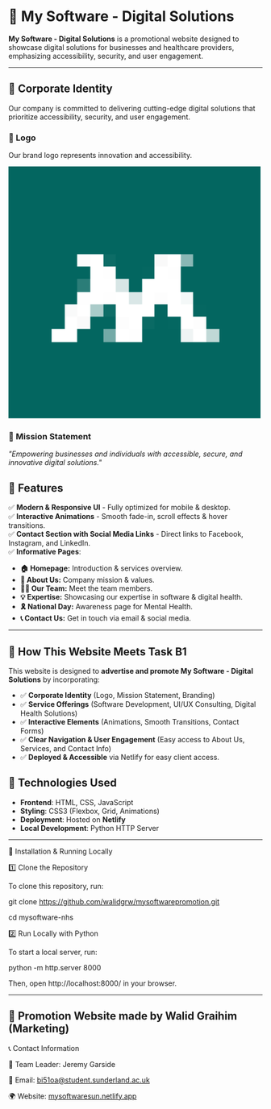 # 🏥 My Software - Digital Solutions

**My Software - Digital Solutions** is a promotional website designed to showcase digital solutions for businesses and healthcare providers, emphasizing accessibility, security, and user engagement.

---

## 🏢 Corporate Identity
Our company is committed to delivering cutting-edge digital solutions that prioritize accessibility, security, and user engagement.

### 🔹 Logo
Our brand logo represents innovation and accessibility.  

![My Software Logo](assets/images/initial.png)

### 🔹 Mission Statement
*"Empowering businesses and individuals with accessible, secure, and innovative digital solutions."*

## 📌 Features

✅ **Modern & Responsive UI** - Fully optimized for mobile & desktop.  
✅ **Interactive Animations** - Smooth fade-in, scroll effects & hover transitions.  
✅ **Contact Section with Social Media Links** - Direct links to Facebook, Instagram, and LinkedIn.  
✅ **Informative Pages**:
  - **🏠 Homepage:** Introduction & services overview.
  - **📖 About Us:** Company mission & values.
  - **👨‍💼 Our Team:** Meet the team members.
  - **💡 Expertise:** Showcasing our expertise in software & digital health.
  - **🎗 National Day:** Awareness page for Mental Health.
  - **📞 Contact Us:** Get in touch via email & social media.

---

## 🎯 How This Website Meets Task B1
This website is designed to **advertise and promote My Software - Digital Solutions** by incorporating:
- ✅ **Corporate Identity** (Logo, Mission Statement, Branding)
- ✅ **Service Offerings** (Software Development, UI/UX Consulting, Digital Health Solutions)
- ✅ **Interactive Elements** (Animations, Smooth Transitions, Contact Forms)
- ✅ **Clear Navigation & User Engagement** (Easy access to About Us, Services, and Contact Info)
- ✅ **Deployed & Accessible** via Netlify for easy client access.


## 🚀 Technologies Used

- **Frontend**: HTML, CSS, JavaScript  
- **Styling**: CSS3 (Flexbox, Grid, Animations)  
- **Deployment**: Hosted on **Netlify**  
- **Local Development**: Python HTTP Server  

---

🚀 Installation & Running Locally

1️⃣ Clone the Repository

To clone this repository, run:

git clone https://github.com/walidgrw/mysoftwarepromotion.git

cd mysoftware-nhs

2️⃣ Run Locally with Python

To start a local server, run:

python -m http.server 8000

Then, open http://localhost:8000/ in your browser.

---
## 🏥 Promotion Website made by Walid Graihim (Marketing)

📞 Contact Information

👤 Team Leader: Jeremy Garside

📧 Email: bi51oa@student.sunderland.ac.uk

🌍 Website: [mysoftwaresun.netlify.app](https://mysoftwaresun.netlify.app/)
